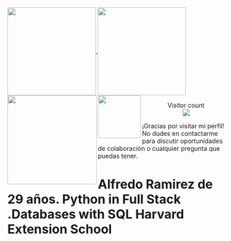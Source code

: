 <a href="#">
  <img height=200 align="center" src="https://my-stats-43gk.vercel.app/api?username=Alfredo-Paulo&show_icons=true&theme=radical&hide=contribs,issues&show=discussions_answered&rank_icon=github&include_all_commits=true&card_width=150" />
</a>
<a href="#">
  <img height=200 align="center" src="https://my-stats-43gk.vercel.app/api/top-langs/?username=Alfredo-Paulo&hide=html,scss,css&langs_count=8&layout=compact&theme=radical&card_width=150" />
</a>

<img align="left" height=202 src="https://github-readme-streak-stats-git-main-davids-projects-ad77adcc.vercel.app/?user=Alfredo-Paulo&theme=radical"/>
<img align="left" height=97 src="https://github-profile-trophy.vercel.app/?username=Alfredo-Paulo&theme=radical&no-frame=true&title=Stars,Followers,Commits&column=-1"/>



<p align="center">
  Visitor count<br>
  <img src="https://profile-counter.glitch.me/Alfredo-Paulo/count.svg" />
</p>




¡Gracias por visitar mi perfil! No dudes en contactarme para discutir oportunidades de colaboración o cualquier pregunta que puedas tener.

 # Alfredo Ramirez de 29 años.  Python in Full Stack .Databases with SQL Harvard Extension School 
